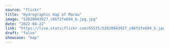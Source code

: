 ```yaml
---
source: "flickr"
title: "Hydrographic map of Macau"
image: "52020043927_c86f2fe694_b.jpg.jpg"
date: "2022-04-22"
link: "https://live.staticflickr.com/65535/52020043927_c86f2fe694_b.jpg"
draft: "false"
showcase: "map"
---
```

